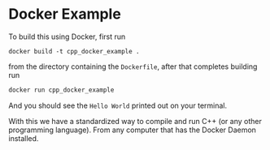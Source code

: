 # Docker Example

To build this using Docker, first run
```
docker build -t cpp_docker_example .
```
from the directory containing the `Dockerfile`,
after that completes building run 

```.bash
docker run cpp_docker_example
```
And you should see the `Hello World` printed out 
on your terminal.

With this we have a standardized way to compile
and run C++ (or any other programming language).
From any computer that has the Docker Daemon installed.
